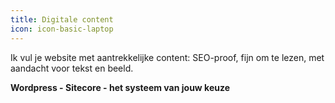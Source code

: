 ```yaml
---
title: Digitale content
icon: icon-basic-laptop
---
```


Ik vul je website met aantrekkelijke content: SEO-proof, fijn om te lezen, met aandacht voor tekst en beeld.

**Wordpress - Sitecore - het systeem van jouw keuze**